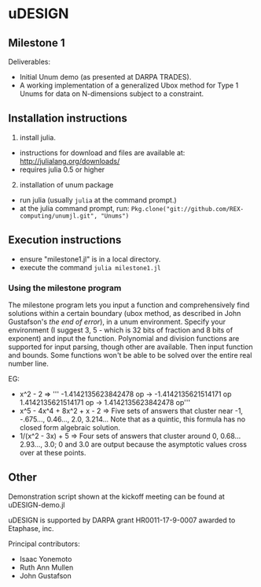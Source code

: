 # uDESIGN

## Milestone 1

Deliverables:  
*  Initial Unum demo (as presented at DARPA TRADES).
*  A working implementation of a generalized Ubox method for Type 1 Unums for data on
N-dimensions subject to a constraint.

## Installation instructions

1. install julia.
  * instructions for download and files are available at: http://julialang.org/downloads/
  * requires julia 0.5 or higher
2. installation of unum package
  * run julia (usually `julia` at the command prompt.)
  * at the julia command prompt, run: `Pkg.clone("git://github.com/REX-computing/unumjl.git", "Unums")`

## Execution instructions

* ensure "milestone1.jl" is in a local directory.
* execute the command `julia milestone1.jl`

### Using the milestone program

The milestone program lets you input a function and comprehensively find
solutions within a certain boundary (ubox method, as described in John
Gustafson's *the end of error*), in a unum environment.  Specify your
environment (I suggest 3, 5 - which is 32 bits of fraction and 8 bits of
exponent) and input the function.  Polynomial and division functions are
supported for input parsing, though other are available.  Then input function
and bounds.  Some functions won't be able to be solved over the entire real
number line.

EG:
*  x^2 - 2 =>  '''
-1.4142135623842478 op → -1.4142135621514171 op
1.4142135621514171 op → 1.4142135623842478 op'''
*  x^5 - 4x^4 + 8x^2 + x - 2 => Five sets of answers that cluster near -1, -.675...,
0.46..., 2.0, 3.214...  Note that as a quintic, this formula has no closed form
algebraic solution.
*  1/(x^2 - 3x) + 5  => Four sets of answers that cluster around 0, 0.68...
2.93..., 3.0; 0 and 3.0 are output because the asymptotic values cross over at
these points.


## Other
Demonstration script shown at the kickoff meeting can be found at uDESIGN-demo.jl

uDESIGN is supported by
DARPA grant HR0011-17-9-0007 awarded to Etaphase, inc.

Principal contributors:

* Isaac Yonemoto
* Ruth Ann Mullen
* John Gustafson
